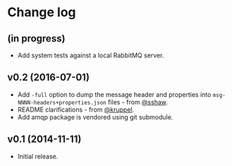 # Change log

## (in progress)

* Add system tests against a local RabbitMQ server.


## v0.2 (2016-07-01)

* Add `-full` option to dump the message header and properties into
  `msg-NNNN-headers+properties.json` files - from
  [@sshaw](https://github.com/sshaw).
* README clarifications - from [@kruppel](https://github.com/kruppel).
* Add amqp package is vendored using git submodule.


## v0.1 (2014-11-11)

* Initial release.
